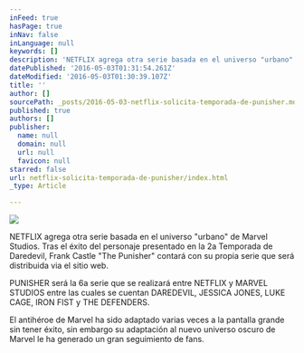 ```yaml
---
inFeed: true
hasPage: true
inNav: false
inLanguage: null
keywords: []
description: 'NETFLIX agrega otra serie basada en el universo "urbano" de Marvel Studios. Tras el éxito del personaje presentado en la 2a Temporada de Daredevil, Frank Castle "The Punisher" contará con su propia serie que será distribuida via el sitio web.'
datePublished: '2016-05-03T01:31:54.261Z'
dateModified: '2016-05-03T01:30:39.107Z'
title: ''
author: []
sourcePath: _posts/2016-05-03-netflix-solicita-temporada-de-punisher.md
published: true
authors: []
publisher:
  name: null
  domain: null
  url: null
  favicon: null
starred: false
url: netflix-solicita-temporada-de-punisher/index.html
_type: Article

---
```

![](https://the-grid-user-content.s3-us-west-2.amazonaws.com/27cc9199-061d-452a-a826-552e12eec05f.jpg)

NETFLIX agrega otra serie basada en el universo "urbano" de Marvel Studios. Tras el éxito del personaje presentado en la 2a Temporada de Daredevil, Frank Castle "The Punisher" contará con su propia serie que será distribuida via el sitio web.

PUNISHER será la 6a serie que se realizará entre NETFLIX y MARVEL STUDIOS entre las cuales se cuentan DAREDEVIL, JESSICA JONES, LUKE CAGE, IRON FIST y THE DEFENDERS.

El antihéroe de Marvel ha sido adaptado varias veces a la pantalla grande sin tener éxito, sin embargo su adaptación al nuevo universo oscuro de Marvel le ha generado un gran seguimiento de fans.